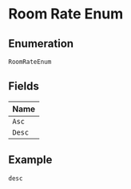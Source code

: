 
# Room Rate Enum

## Enumeration

`RoomRateEnum`

## Fields

| Name |
|  --- |
| `Asc` |
| `Desc` |

## Example

```
desc
```

